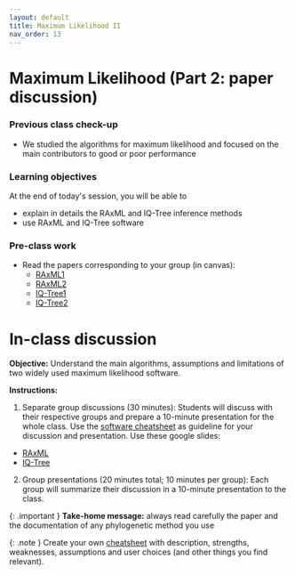 ```yaml
---
layout: default
title: Maximum Likelihood II
nav_order: 13
---
```


# Maximum Likelihood (Part 2: paper discussion)

### Previous class check-up
- We studied the algorithms for maximum likelihood and focused on the main contributors to good or poor performance

### Learning objectives

At the end of today's session, you will be able to
- explain in details the RAxML and IQ-Tree inference methods
- use RAxML and IQ-Tree software


### Pre-class work

- Read the papers corresponding to your group (in canvas):
  - [RAxML1](https://academic.oup.com/bioinformatics/article/30/9/1312/238053?login=true)
  - [RAxML2](https://academic.oup.com/bioinformatics/article/35/21/4453/5487384?login=true)
  - [IQ-Tree1](https://academic.oup.com/mbe/article/32/1/268/2925592?login=true)
  - [IQ-Tree2](https://academic.oup.com/mbe/article/37/5/1530/5721363?login=true)



# In-class discussion

**Objective:** Understand the main algorithms, assumptions and limitations of two widely used maximum likelihood software.

**Instructions:**

1. Separate group discussions (30 minutes): Students will discuss with their respective groups and prepare a 10-minute presentation for the whole class. Use the [software cheatsheet](https://github.com/crsl4/phylogenetics-class/blob/master/exercises/software-cheatsheet.md) as guideline for your discussion and presentation. Use these google slides:
  - [RAxML](https://docs.google.com/presentation/d/1zJ2fJpWHywxnuIdVbwzkPAT7ZgTp9q5a3oUO31doYXM/edit?usp=sharing)
  - [IQ-Tree](https://docs.google.com/presentation/d/1YL_ds1n1dcaY-k8ybMjtLyjVNa1sG6qV6qxBhlKl0RM/edit?usp=sharing)
2. Group presentations (20 minutes total; 10 minutes per group): Each group will summarize their discussion in a 10-minute presentation to the class.

{: .important }
**Take-home message:** always read carefully the paper and the documentation of any phylogenetic method you use

{: .note }
Create your own [cheatsheet](https://github.com/crsl4/phylogenetics-class/blob/master/exercises/software-cheatsheet.md) with description, strengths, weaknesses, assumptions and user choices (and other things you find relevant).
